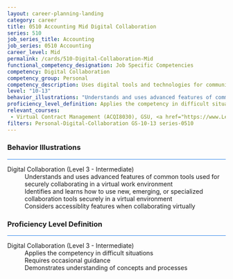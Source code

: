 ```yaml
---
layout: career-planning-landing
category: career
title: 0510 Accounting Mid Digital Collaboration
series: 510
job_series_title: Accounting
job_series: 0510 Accounting
career_level: Mid
permalink: /cards/510-Digital-Collaboration-Mid
functional_competency_designation: Job Specific Competencies
competency: Digital Collaboration
competency_group: Personal
competency_description: Uses digital tools and technologies for communication, knowledge-sharing, and collaborative processes; works with others to construct and create resources and knowledge, or provide services, in a digital environment.
level: "10-13"
behavior_illustrations: "Understands and uses advanced features of common tools used for securely collaborating in a virtual work environment ? Identifies and learns how to use new, emerging, or specialized collaboration tools securely in a virtual environment ? Considers accessiblity features when collaborating virtually"
proficiency_level_definition: Applies the competency in difficult situations ? Requires occasional guidance ? Demonstrates understanding of concepts and processes
relevant_courses: 
 - Virtual Contract Management (ACQI8030), GSU, <a href="https://www.LearnAtGSUSA.com/ACQI8035">https://www.LearnAtGSUSA.com/ACQI8035</a>
filters: Personal-Digital-Collaboration GS-10-13 series-0510
---
```


<div class="desktop:grid-col-6 margin-y-3">
  <div class="border-top-2 bg-white padding-3 shadow-5 height-full members-hover border-1px button-border border-top-blue radius-lg card-text-color">
    <h3>Behavior Illustrations</h3>
    <hr style="background-color: #2680EB !important;"/>
    <dl class="text-base card-content-color"><dt>Digital Collaboration (Level 3 - Intermediate)</dt><dd>Understands and uses advanced features of common tools used for securely collaborating in a virtual work environment </dd><dd> Identifies and learns how to use new, emerging, or specialized collaboration tools securely in a virtual environment </dd><dd> Considers accessiblity features when collaborating virtually</dd></dl>
  </div>
</div>
<div class="desktop:grid-col-6 margin-y-3">
  <div class="border-top-2 bg-white padding-3 shadow-5 height-full members-hover border-1px button-border border-top-blue radius-lg card-text-color">
    <h3>Proficiency Level Definition</h3>
     <hr style="background-color: #2680EB !important;"/>
    <dl class="text-base card-content-color"><dt>Digital Collaboration (Level 3 - Intermediate)</dt><dd>Applies the competency in difficult situations </dd><dd> Requires occasional guidance </dd><dd> Demonstrates understanding of concepts and processes</dd></dl>
  </div>
</div>